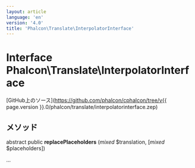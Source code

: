 ```yaml
---
layout: article
language: 'en'
version: '4.0'
title: 'Phalcon\Translate\InterpolatorInterface'
---
```

# Interface **Phalcon\Translate\InterpolatorInterface**

[GitHub上のソース](https://github.com/phalcon/cphalcon/tree/v{{ page.version }}.0/phalcon/translate/interpolatorinterface.zep)

## メソッド

abstract public **replacePlaceholders** (*mixed* $translation, [*mixed* $placeholders])

...